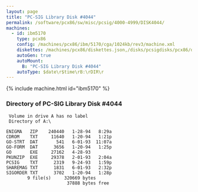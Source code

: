 ```yaml
---
layout: page
title: "PC-SIG Library Disk #4044"
permalink: /software/pcx86/sw/misc/pcsig/4000-4999/DISK4044/
machines:
  - id: ibm5170
    type: pcx86
    config: /machines/pcx86/ibm/5170/cga/1024kb/rev3/machine.xml
    diskettes: /machines/pcx86/diskettes.json,/disks/pcsigdisks/pcx86/diskettes.json
    autoGen: true
    autoMount:
      B: "PC-SIG Library Disk #4044"
    autoType: $date\r$time\rB:\rDIR\r
---
```


{% include machine.html id="ibm5170" %}

### Directory of PC-SIG Library Disk #4044

     Volume in drive A has no label
     Directory of A:\

    ENIGMA   ZIP    240440   1-28-94   8:29a
    CDROM    TXT     11640   1-20-94   1:21p
    GO-STRT  DAT       541   6-01-93  11:07a
    GO-FORM  DAT      3656   1-20-94   1:25p
    GO       EXE     27162   4-28-93
    PKUNZIP  EXE     29378   2-01-93   2:04a
    PCSIG    TXT      2319   9-24-93   1:59p
    SHAREMAG TXT      1831   6-01-93   2:32p
    SIGORDER TXT      3702   1-20-94   1:28p
            9 file(s)     320669 bytes
                           37888 bytes free
